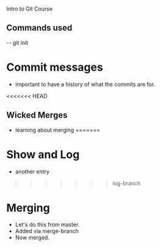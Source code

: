 Intro to Git Course


## Commands used

-- git init

# Commit messages
- important to have a history of what the commits are for.

<<<<<<< HEAD

## Wicked Merges
- learning about merging
=======
# Show and Log
- another entry
>>>>>>> log-branch

# Merging
- Let's do this from master.
- Added via merge-branch
- Now merged.
